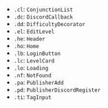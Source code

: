
-  `.cl`: `ConjunctionList`
 - `.dc`: `DiscordCallback`
 - `.dd`: `DifficultyDecorator`
 - `.el`: `EditLevel`
 - `.he`: `Header`
 - `.ho`: `Home`
 - `.lb`: `LoginButton`
 - `.lc`: `LevelCard`
 - `.lo`: `Loading`
 - `.nf`: `NotFound`
 - `.pa`: `PublisherAdd`
 - `.pd`: `PublisherDiscordRegister`
 - `.ti`: `TagInput`